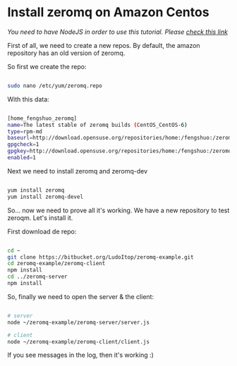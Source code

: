# Install zeromq on Amazon Centos #

*You need to have NodeJS in order to use this tutorial. Please [check this link](https://bitbucket.org/iadlearning-team/iadlearning-wiki/wiki/nodejs)*

First of all, we need to create a new repos. By default, the amazon repository has an old version of zeromq.

So first we create the repo:

```bash

sudo nano /etc/yum/zeromq.repo

```

With this data:

```bash

[home_fengshuo_zeromq]
name=The latest stable of zeromq builds (CentOS_CentOS-6)
type=rpm-md
baseurl=http://download.opensuse.org/repositories/home:/fengshuo:/zeromq/CentOS_CentOS-6/
gpgcheck=1
gpgkey=http://download.opensuse.org/repositories/home:/fengshuo:/zeromq/CentOS_CentOS-6/repodata/repomd.xml.key
enabled=1

```

Next we need to install zeromq and zeromq-dev


```bash

yum install zeromq
yum install zeromq-devel

```

So... now we need to prove all it's working. We have a new repository to test zeroqm. Let's install it.

First download de repo:



```bash

cd ~
git clone https://bitbucket.org/LudoItop/zeromq-example.git
cd zeromq-example/zeromq-client
npm install
cd ../zeromq-server
npm install

```

So, finally we need to open the server & the client:


```bash

# server
node ~/zeromq-example/zeromq-server/server.js

# client
node ~/zeromq-example/zeromq-client/client.js

```

If you see messages in the log, then it's working :)



